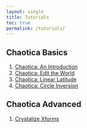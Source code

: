 ```yaml
---
layout: single
title: Tutorials
toc: true
permalink: /tutorials/
---
```


## Chaotica Basics

1. [Chaotica: An Introduction][tutorial1]
2. [Chaotica: Edit the World][tutorial2]
3. [Chaotica: Linear Latitude][tutorial3]
4. [Chaotica: Circle Inversion][tutorial4]

## Chaotica Advanced

1. [Crystalize Xforms][crystalize-xforms]


[tutorial1]: https://blog.pugnacious.site/chaotica/introduction
[tutorial2]: https://blog.pugnacious.site/chaotica/editor
[tutorial3]: https://blog.pugnacious.site/chaotica/linear-tiles
[tutorial4]: https://blog.pugnacious.site/chaotica/circle/inversion
[crystalize-xforms]: https://blog.pugnacious.site/chaotica/crystalize/xforms
